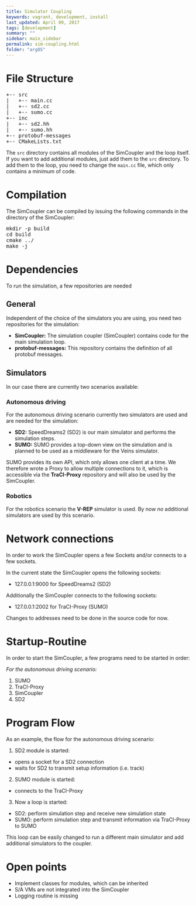 ```yaml
---
title: Simulator Coupling
keywords: vagrant, development, install
last_updated: April 09, 2017
tags: [development]
summary: ""
sidebar: main_sidebar
permalink: sim-coupling.html
folder: "argOS"
---
```


# File Structure
<pre>+-- src
|   +-- main.cc
|   +-- sd2.cc
|   +-- sumo.cc
+-- inc
|   +-- sd2.hh
|   +-- sumo.hh
+-- protobuf-messages
+-- CMakeLists.txt</pre>

The `src` directory contains all modules of the SimCoupler and the loop itself.
If you want to add additional modules, just add them to the `src` directory.
To add them to the loop, you need to change the `main.cc` file,
which only contains a minimum of code.

# Compilation
The SimCoupler can be compiled by issuing the following commands
in the directory of the SimCoupler:
<pre>mkdir -p build
cd build
cmake ../
make -j</pre>

# Dependencies
To run the simulation, a few repositories are needed

## General
Independent of the choice of the simulators you are using,
you need two repositories for the simulation:

- **SimCoupler:** The simulation coupler (SimCoupler) contains code for the main simulation loop.
- **protobuf-messages:** This repository contains the definition of all protobuf messages.

## Simulators
In our case there are currently two scenarios available:

### Autonomous driving
For the autonomous driving scenario currently two simulators are used
and are needed for the simulation:

- **SD2:** SpeedDreams2 (SD2) is our main simulator and performs the simulation steps.
- **SUMO:** SUMO provides a top-down view on the simulation
and is planned to be used as a middleware for the Veins simulator.

SUMO provides its own API, which only allows one client at a time.
We therefore wrote a Proxy to allow multiple connections to it,
which is accessible via the **TraCI-Proxy** repository
and will also be used by the SimCoupler.

### Robotics
For the robotics scenario the **V-REP** simulator is used.
By now *no* additional simulators are used by this scenario.

# Network connections
In order to work the SimCoupler opens a few Sockets
and/or connects to a few sockets.

In the current state the SimCoupler opens the following sockets:
* 127.0.0.1:9000 for SpeedDreams2 (SD2)

Additionally the SimCoupler connects to the following sockets:
* 127.0.0.1:2002 for TraCI-Proxy (SUMO)

Changes to addresses need to be done in the source code for now.

# Startup-Routine
In order to start the SimCoupler,
a few programs need to be started in order:

*For the autonomous driving scenario:*
1. SUMO
2. TraCI-Proxy
3. SimCoupler
4. SD2

# Program Flow
As an example, the flow for the autonomous driving scenario:
1. SD2 module is started:
  - opens a socket for a SD2 connection
  - waits for SD2 to transmit setup information (i.e. track)
2. SUMO module is started:
  - connects to the TraCI-Proxy
3. Now a loop is started:
  - SD2: perform simulation step and receive new simulation state
  - SUMO: perform simulation step and transmit information via TraCI-Proxy to SUMO

This loop can be easily changed to run a different main simulator
and add additional simulators to the coupler.

# Open points
- Implement classes for modules, which can be inherited
- S/A VMs are not integrated into the SimCoupler
- Logging routine is missing
